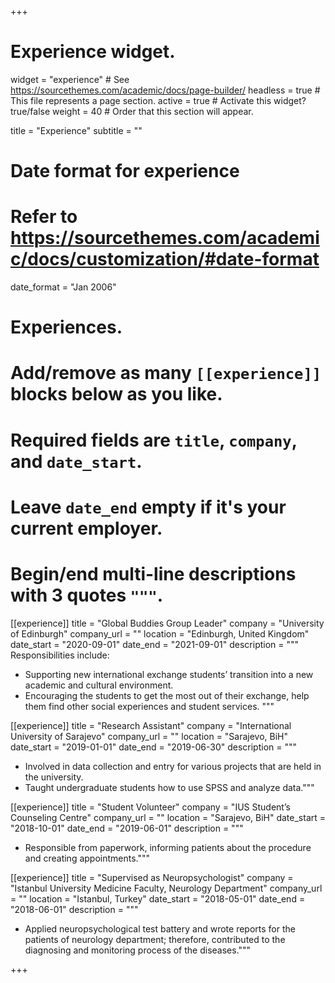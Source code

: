 +++
# Experience widget.
widget = "experience"  # See https://sourcethemes.com/academic/docs/page-builder/
headless = true  # This file represents a page section.
active = true  # Activate this widget? true/false
weight = 40  # Order that this section will appear.

title = "Experience"
subtitle = ""

# Date format for experience
#   Refer to https://sourcethemes.com/academic/docs/customization/#date-format
date_format = "Jan 2006"

# Experiences.
#   Add/remove as many `[[experience]]` blocks below as you like.
#   Required fields are `title`, `company`, and `date_start`.
#   Leave `date_end` empty if it's your current employer.
#   Begin/end multi-line descriptions with 3 quotes `"""`.
[[experience]]
  title = "Global Buddies Group Leader"
  company = "University of Edinburgh"
  company_url = ""
  location = "Edinburgh, United Kingdom"
  date_start = "2020-09-01"
  date_end = "2021-09-01"
  description = """
  Responsibilities include:
  
  * Supporting new international exchange students’ transition into a new academic and cultural environment. 
  * Encouraging the students to get the most out of their exchange, help them find other social experiences and student services.
  """

[[experience]]
  title = "Research Assistant"
  company = "International University of Sarajevo"
  company_url = ""
  location = "Sarajevo, BiH"
  date_start = "2019-01-01"
  date_end = "2019-06-30"
  description = """
  * Involved in data collection and entry for various projects that are held in the university.
  * Taught undergraduate students how to use SPSS and analyze data."""
  
  [[experience]]
  title = "Student Volunteer"
  company = "IUS Student’s Counseling Centre"
  company_url = ""
  location = "Sarajevo, BiH"
  date_start = "2018-10-01"
  date_end = "2019-06-01"
  description = """
  * Responsible from paperwork, informing patients about the procedure and creating appointments."""
  
  
[[experience]]
  title = "Supervised as Neuropsychologist"
  company = "Istanbul University Medicine Faculty, Neurology Department"
  company_url = ""
  location = "Istanbul, Turkey"
  date_start = "2018-05-01"
  date_end = "2018-06-01"
  description = """
  * Applied neuropsychological test battery and wrote reports for the patients of neurology department; therefore, contributed to the diagnosing and monitoring process of the diseases."""

+++
